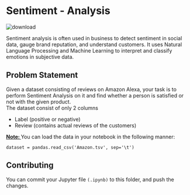 # Sentiment - Analysis

![download](https://user-images.githubusercontent.com/58797479/95672112-a467fb80-0bbb-11eb-88c9-0eecfe8b19ea.jpg)


Sentiment analysis is often used in business to detect sentiment in social data, gauge brand reputation, and understand customers. It uses Natural Language Processing and Machine Learning to interpret and classify emotions in subjective data.

## Problem Statement 
Given a dataset consisting of reviews on Amazon Alexa, your task is to perform Sentiment Analysis on it and find whether a person is satisfied or not with the given product.<br>
The dataset consist of only 2 columns
<ul>
  <li>Label (positive or negative) </li>
  <li>Review (contains actual reviews of the customers) </li>
  </ul>
 
 <b><u>Note: </b></u>You can load the data in your notebook in the following manner:<br>
 
```dataset = pandas.read_csv('Amazon.tsv', sep='\t')```

## Contributing
You can commit your Jupyter file ```(.ipynb)``` to this folder, and push the changes.

